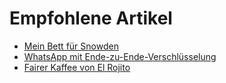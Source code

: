 
# Empfohlene Artikel

* [Mein Bett für Snowden](/2014/mein-bett-fuer-snowden/)
* [WhatsApp mit Ende-zu-Ende-Verschlüsselung](/2014/whatsapp-mit-ende-zu-ende-verschluesselung/)
* [Fairer Kaffee von El Rojito](/2014/fairer-kaffee-von-el-rojito/)
